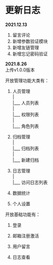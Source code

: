 # 更新日志

**2021.12.13**
1. 留言评论
2. 新增参数验证模块
3. 新增友链管理
4. 新增忘记密码验证


**2021.8.26**  
上传v1.0.0版本  

开放管理功能大类有：

1. 人员管理  
     |  
     |___ 人员列表  
     |  
     |___ 权限列表  
     |  
     |___ 角色列表  

2. 归档管理  
     |  
     |___ 归档列表  
     |  
     |___ 新建归档  

3. 日志管理  
     |  
     |___ 访问日志列表  

4. 数据统计 

5. 个人设置  

开放基础功能有：

1. 登录  

2. 邮箱注册激活  

3. 用户留言  

4. 日志查看  
